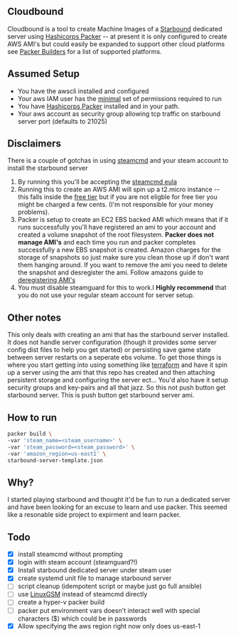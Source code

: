 Cloudbound
-----------
Cloudbound is a tool to create Machine Images of a [Starbound](http://playstarbound.com/) dedicated server using [Hashicorps Packer](https://www.packer.io/) -- at present it is only configured to create AWS AMI's but could easily be expanded to support other cloud platforms see [Packer Builders](https://www.packer.io/docs/builders/index.html) for a list of supported platforms.

## Assumed Setup
- You have the awscli installed and configured
- Your aws IAM user has the [minimal](https://www.packer.io/docs/builders/amazon.html#using-an-iam-task-or-instance-role) set of permissions required to run
- You have [Hashicorps Packer](https://www.packer.io/) installed and in your path.
- Your aws account as security group allowing tcp traffic on starbound server port (defaults to 21025)

## Disclaimers
There is a couple of gotchas in using [steamcmd](https://developer.valvesoftware.com/wiki/SteamCMD) and your steam account to install the starbound server
1. By running this you'll be accepting the [steamcmd eula](http://metadata.ftp-master.debian.org/changelogs/non-free/s/steamcmd/steamcmd_0~20130205-1_copyright)
2. Running this to create an AWS AMI will spin up a t2.micro instance -- this falls inside the [free tier](https://aws.amazon.com/free/) but if you are not eligble for free tier you might be charged a few cents. (I'm not responsible for your money problems).
3. Packer is setup to create an EC2 EBS backed AMI which means that if it runs successfully you'll have registered an ami to your account and created a volume snapshot of the root filesystem. **Packer does not manage AMI's** and each time you run and packer completes successfully a new EBS snapshot is created. Amazon charges for the storage of snapshots so just make sure you clean those up if don't want them hanging around. If you want to remove the ami you need to delete the snapshot and desregister the ami. Follow amazons guide to [deregistering AMI's](http://docs.aws.amazon.com/AWSEC2/latest/UserGuide/deregister-ami.html)
4. You must disable steamguard for this to work.I **Highly recommend** that you do not use your regular steam account for server setup. 

## Other notes
This only deals with creating an ami that has the starbound server installed. It does not handle server configuration (though it provides some server config dist files to help you get started) or persisting save game state between server restarts on a seperate ebs volume. To get those things is where you start getting into using something like [terraform](https://www.terraform.io/) and have it spin up a server using the ami that this repo has created and then attaching persistent storage and configuring the server ect... You'd also have it setup security groups and key-pairs and all that jazz. So this not push button get starbound server. This is push button get starbound server ami. 

## How to run
```bash
packer build \
-var 'steam_name=<steam_username>' \
-var 'steam_password=<steam_password>' \
-var 'amazon_region=us-east1' \
starbound-server-template.json
```

## Why?
I started playing starbound and thought it'd be fun to run a dedicated server and have been looking for an excuse to learn and use packer.
This seemed like a resonable side project to expirment and learn packer.

## Todo
- [x] install steamcmd without prompting
- [x] login with steam account (steamguard?!)
- [x] Install starbound dedicated server under steam user
- [x] create systemd unit file to manage starbound server
- [ ] script cleanup (idempotent script or maybe just go full ansible)
- [ ] use [LinuxGSM](https://github.com/GameServerManagers/LinuxGSM) instead of steamcmd directly
- [ ] create a hyper-v packer build
- [ ] packer put environment vars doesn't interact well with special characters ($) which could be in passwords
- [x] Allow specifying the aws region right now only does us-east-1